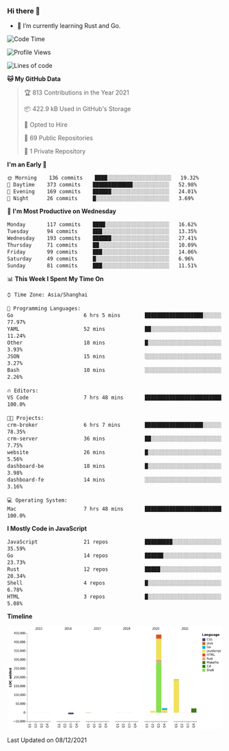 ### Hi there 👋

- 🌱 I’m currently learning Rust and Go.

<!--START_SECTION:waka-->
![Code Time](http://img.shields.io/badge/Code%20Time-10%20hrs%2056%20mins-blue)

![Profile Views](http://img.shields.io/badge/Profile%20Views-47-blue)

![Lines of code](https://img.shields.io/badge/From%20Hello%20World%20I%27ve%20Written-683%20Thousand%20lines%20of%20code-blue)

**🐱 My GitHub Data** 

> 🏆 813 Contributions in the Year 2021
 > 
> 📦 422.9 kB Used in GitHub's Storage 
 > 
> 💼 Opted to Hire
 > 
> 📜 69 Public Repositories 
 > 
> 🔑 1 Private Repository 
 > 
**I'm an Early 🐤** 

```text
🌞 Morning    136 commits    ████░░░░░░░░░░░░░░░░░░░░░   19.32% 
🌆 Daytime    373 commits    █████████████░░░░░░░░░░░░   52.98% 
🌃 Evening    169 commits    ██████░░░░░░░░░░░░░░░░░░░   24.01% 
🌙 Night      26 commits     █░░░░░░░░░░░░░░░░░░░░░░░░   3.69%

```
📅 **I'm Most Productive on Wednesday** 

```text
Monday       117 commits    ████░░░░░░░░░░░░░░░░░░░░░   16.62% 
Tuesday      94 commits     ███░░░░░░░░░░░░░░░░░░░░░░   13.35% 
Wednesday    193 commits    ██████░░░░░░░░░░░░░░░░░░░   27.41% 
Thursday     71 commits     ██░░░░░░░░░░░░░░░░░░░░░░░   10.09% 
Friday       99 commits     ███░░░░░░░░░░░░░░░░░░░░░░   14.06% 
Saturday     49 commits     █░░░░░░░░░░░░░░░░░░░░░░░░   6.96% 
Sunday       81 commits     ███░░░░░░░░░░░░░░░░░░░░░░   11.51%

```


📊 **This Week I Spent My Time On** 

```text
⌚︎ Time Zone: Asia/Shanghai

💬 Programming Languages: 
Go                       6 hrs 5 mins        ███████████████████░░░░░░   77.97% 
YAML                     52 mins             ██░░░░░░░░░░░░░░░░░░░░░░░   11.24% 
Other                    18 mins             █░░░░░░░░░░░░░░░░░░░░░░░░   3.93% 
JSON                     15 mins             ░░░░░░░░░░░░░░░░░░░░░░░░░   3.27% 
Bash                     10 mins             ░░░░░░░░░░░░░░░░░░░░░░░░░   2.26%

🔥 Editors: 
VS Code                  7 hrs 48 mins       █████████████████████████   100.0%

🐱‍💻 Projects: 
crm-broker               6 hrs 7 mins        ███████████████████░░░░░░   78.35% 
crm-server               36 mins             ██░░░░░░░░░░░░░░░░░░░░░░░   7.75% 
website                  26 mins             █░░░░░░░░░░░░░░░░░░░░░░░░   5.56% 
dashboard-be             18 mins             █░░░░░░░░░░░░░░░░░░░░░░░░   3.98% 
dashboard-fe             14 mins             ░░░░░░░░░░░░░░░░░░░░░░░░░   3.16%

💻 Operating System: 
Mac                      7 hrs 48 mins       █████████████████████████   100.0%

```

**I Mostly Code in JavaScript** 

```text
JavaScript               21 repos            █████████░░░░░░░░░░░░░░░░   35.59% 
Go                       14 repos            ██████░░░░░░░░░░░░░░░░░░░   23.73% 
Rust                     12 repos            █████░░░░░░░░░░░░░░░░░░░░   20.34% 
Shell                    4 repos             █░░░░░░░░░░░░░░░░░░░░░░░░   6.78% 
HTML                     3 repos             █░░░░░░░░░░░░░░░░░░░░░░░░   5.08%

```


**Timeline**

![Chart not found](https://raw.githubusercontent.com/elton/elton/main/charts/bar_graph.png) 


 Last Updated on 08/12/2021
<!--END_SECTION:waka-->

<!--
**elton/elton** is a ✨ _special_ ✨ repository because its `README.md` (this file) appears on your GitHub profile.

Here are some ideas to get you started:

- 🔭 I’m currently working on ...
- 🌱 I’m currently learning ...
- 👯 I’m looking to collaborate on ...
- 🤔 I’m looking for help with ...
- 💬 Ask me about ...
- 📫 How to reach me: ...
- 😄 Pronouns: ...
- ⚡ Fun fact: ...
-->
